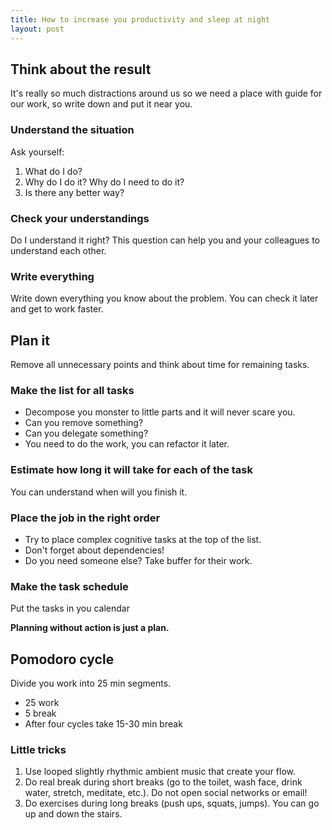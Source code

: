 ```yaml
---
title: How to increase you productivity and sleep at night
layout: post
---
```


## Think about the result
It's really so much distractions around us so we need a place with guide for our work, so write down and put it near you.

### Understand the situation
Ask yourself:

1. What do I do?
2. Why do I do it? Why do I need to do it?
3. Is there any better way?

### Check your understandings
Do I understand it right? This question can help you and your colleagues to understand each other.

### Write everything
Write down everything you know about the problem. You can check it later and get to work faster.

## Plan it
Remove all unnecessary points and think about time for remaining tasks.

### Make the list for all tasks

- Decompose you monster to little parts and it will never scare you.
- Can you remove something?
- Can you delegate something?
- You need to do the work, you can refactor it later.

### Estimate how long it will take for each of the task
You can understand when will you finish it.

### Place the job in the right order

- Try to place complex cognitive tasks at the top of the list.
- Don't forget about dependencies!
- Do you need someone else? Take buffer for their work.

### Make the task schedule
Put the tasks in you calendar

**Planning without action is just a plan.**

## Pomodoro cycle
Divide you work into 25 min segments.

- 25 work
- 5 break
- After four cycles take 15-30 min break

### Little tricks

1. Use looped slightly rhythmic ambient music that create your flow.
2. Do real break during short breaks (go to the toilet, wash face, drink water, stretch, meditate, etc.). Do not open social networks or email!
3. Do exercises during long breaks (push ups, squats, jumps). You can go up and down the stairs.

